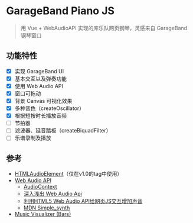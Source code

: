 # GarageBand Piano JS

> 用 Vue + WebAudioAPI 实现的库乐队网页钢琴，灵感来自 GarageBand 钢琴窗口

## 功能特性

- [X] 实现 GarageBand UI
- [X] 基本交互以及弹奏功能
- [X] 使用 Web Audio API
- [X] 窗口可拖动
- [X] 背景 Canvas 可视化效果
- [X] 多种音色（createOscillator）
- [X] 根据短按时长播放音频
- [ ] 节拍器
- [ ] 滤波器、延音踏板（createBiquadFilter）
- [ ] 乐谱录制及播放

## 参考

- [HTMLAudioElement](https://developer.mozilla.org/zh-CN/docs/Web/API/HTMLAudioElement)（仅在v1.0的tag中使用）
- [Web Audio API
](https://developer.mozilla.org/zh-CN/docs/Web/API/Web_Audio_API)
    - [AudioContext](https://developer.mozilla.org/zh-CN/docs/Web/API/AudioContext)
    - [深入浅出 Web Audio Api](https://juejin.im/post/599e35f5f265da246c4a1910)
    - [利用HTML5 Web Audio API给网页JS交互增加声音](https://www.zhangxinxu.com/wordpress/2017/06/html5-web-audio-api-js-ux-voice/)
    - [MDN Simple_synth](https://developer.mozilla.org/en-US/docs/Web/API/Web_Audio_API/Simple_synth)
- [Music Visualizer (Bars)](https://github.com/gg-1414/music-visualizer)
